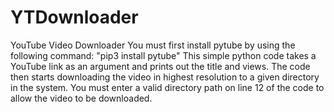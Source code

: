 # YTDownloader
YouTube Video Downloader
You must first install pytube by using the following command: "pip3 install pytube"
This simple python code takes a YouTube link as an argument and prints out the title and views. 
The code then starts downloading the video in highest resolution to a given directory in the system.
You must enter a valid directory path on line 12 of the code to allow the video to be downloaded.
